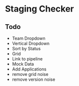 # Staging Checker

## Todo

* Team Dropdown
* Vertical Dropdown
* Sort by Status
* Grid
* Link to pipeline
* Mock Data
* Add Applications
* remove grid noise
* remove version noise

